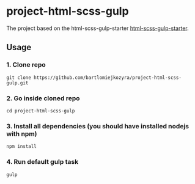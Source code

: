 # project-html-scss-gulp

The project based on the html-scss-gulp-starter [html-scss-gulp-starter](https://github.com/bartlomiejkozyra/html-scss-gulp-starter). 

## Usage
### 1. Clone repo
```
git clone https://github.com/bartlomiejkozyra/project-html-scss-gulp.git
```

### 2. Go inside cloned repo
```
cd project-html-scss-gulp
```

### 3. Install all dependencies (you should have installed nodejs with npm)
```
npm install
```

### 4. Run default gulp task
```
gulp
```
